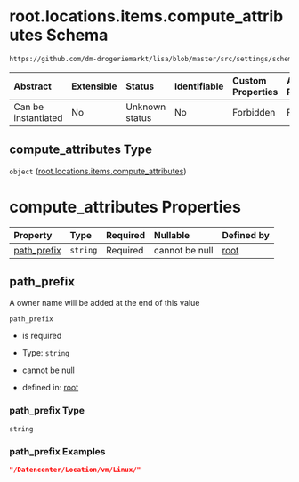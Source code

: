 # root.locations.items.compute_attributes Schema

```txt
https://github.com/dm-drogeriemarkt/lisa/blob/master/src/settings/schema.json#/properties/locations/items/properties/compute_attributes
```



| Abstract            | Extensible | Status         | Identifiable | Custom Properties | Additional Properties | Access Restrictions | Defined In                                                                              |
| :------------------ | :--------- | :------------- | :----------- | :---------------- | :-------------------- | :------------------ | :-------------------------------------------------------------------------------------- |
| Can be instantiated | No         | Unknown status | No           | Forbidden         | Forbidden             | none                | [settings.schema.json*](../../src/settings/settings.schema.json "open original schema") |

## compute_attributes Type

`object` ([root.locations.items.compute_attributes](settings-properties-rootlocations-rootlocationsitems-properties-rootlocationsitemscompute_attributes.md))

# compute_attributes Properties

| Property                    | Type     | Required | Nullable       | Defined by                                                                                                                                                                                                                                                                                              |
| :-------------------------- | :------- | :------- | :------------- | :------------------------------------------------------------------------------------------------------------------------------------------------------------------------------------------------------------------------------------------------------------------------------------------------------ |
| [path_prefix](#path_prefix) | `string` | Required | cannot be null | [root](settings-properties-rootlocations-rootlocationsitems-properties-rootlocationsitemscompute_attributes-properties-path_prefix.md "https://github.com/dm-drogeriemarkt/lisa/blob/master/src/settings/schema.json#/properties/locations/items/properties/compute_attributes/properties/path_prefix") |

## path_prefix

A owner name will be added at the end of this value

`path_prefix`

*   is required

*   Type: `string`

*   cannot be null

*   defined in: [root](settings-properties-rootlocations-rootlocationsitems-properties-rootlocationsitemscompute_attributes-properties-path_prefix.md "https://github.com/dm-drogeriemarkt/lisa/blob/master/src/settings/schema.json#/properties/locations/items/properties/compute_attributes/properties/path_prefix")

### path_prefix Type

`string`

### path_prefix Examples

```json
"/Datencenter/Location/vm/Linux/"
```
